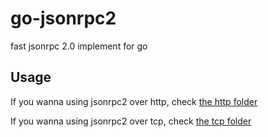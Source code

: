 # go-jsonrpc2

fast jsonrpc 2.0 implement for go

## Usage

If you wanna using jsonrpc2 over http, check [the http folder](http/README.md)

If you wanna using jsonrpc2 over tcp, check [the tcp folder](tcp/README.md)

